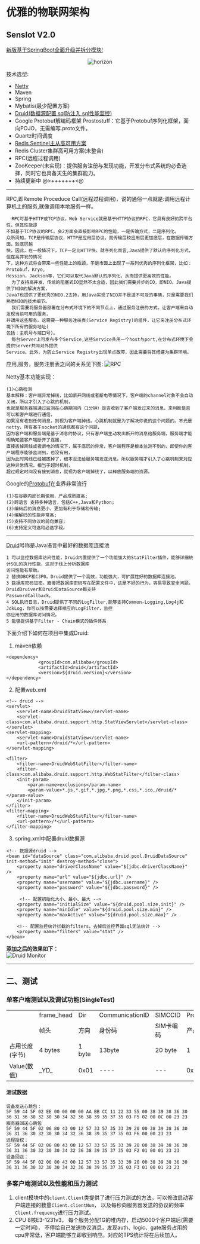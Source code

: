 <h1>优雅的物联网架构</h1>

## SensIot V2.0

[新版基于SpringBoot全面升级并拆分模块!](https://github.com/sanshengshui/HCW/tree/springboot)
<p align="center"><img src ="picture/horizon.PNG" alt="horizon" /></p>
<p>技术选型:</p>

- [Netty](https://github.com/netty/netty)
- Maven
- Spring
- Mybatis(最少配置方案)
- [Druid(数据源配置 sql防注入 sql性能监控)](https://github.com/sanshengshui/HCW/blob/springboot/how-deploy-druid(integration-springboot)/README.md)
- Google Protobuf解编码框架 Prostostuff：它基于Protobuf序列化框架，面向POJO，无需编写.proto文件。
- Quartz时间调度
- [Redis Sentinel主从高可用方案](https://github.com/sanshengshui/HCW/tree/springboot/how-deploy-redis_sentinel(window)/README.md)
- Redis Cluster集群高可用方案(未整合)
- RPC(远程过程调用)
- ZooKeeper(未实现)：提供服务注册与发现功能，开发分布式系统的必备选择，同时它也具备天生的集群能力。
- 持续更新中 @>+++++++<@
<hr/>

RPC,即Remote Proceduce Call(远程过程调用)，说的通俗一点就是:调用远程计算机上的服务,就像调用本地服务一样。

```
  RPC可基于HTTP或TCP协议，Web Service就是基于HTTP协议的RPC，它具有良好的跨平台性，但其性能却
不如基于TCP协议的RPC。会2方面会直接影响RPC的性能，一是传输方式，二是序列化。
众所周知，TCP是传输层协议，HTTP是应用层协议，而传输层较应用层更加底层，在数据传输方面，较底层越
快，因此，在一般情况下，TCP一定比HTTP快。就序列化而言,Java提供了默认的序列化方式，但在高并发的情况
下，这种方式将会带来一些性能上的瓶颈，于是市面上出现了一系列优秀的序列化框架，比如：Protobuf，Kryo,
Hession，Jackson等，它们可以取代Java默认的序列化，从而提供更高效的性能。
  为了支持高并发，传统的阻塞式IO显然不太合适，因此我们需要异步的IO，即NIO。Java提供了NIO的解决方案，
Java7也提供了更优秀的NIO.2支持，用Java实现了NIO并不是遥不可及的事情，只是需要我们熟悉NIO的技术细节。
  我们需要将服务器部署在分布式环境下的不同节点上，通过服务注册的方式，让客户端来自动发现当前可用的服务，
并调用这些服务。这需要一种服务注册表(Service Registry)的组件，让它来注册分布式环境下所有的服务地址(
包括：主机号与端口号)。
  每台Server上可发布多个Service,这些Service共用一个host与port,在分布式环境下会提供Server共同对外提供
Service。此外，为防止Service Registry出现单点故障，因此需要将其搭建为集群环境。
```

应用,服务，服务注册表之间的关系见下图:
![RPC](picture/RPC.png)

Netty基本功能实现：

```
(1)心跳检测
基本解释：客户端异常掉线，比如断开网线或者断电等情况下，客户端的channel对象不会自动关闭，所以才引入了心跳的机制，
也就是服务器端通过监测在心跳期间内（1分钟）是否收到了客户端发过来的消息，来判断是否可以和客户端进行通信，
如果没有收到任何消息，则视为客户端掉线。心跳机制就是为了解决你说的这个问题的。不光是netty，所有基于socket的通信都有这个问题，
因为客户端和服务端是基于消息的协议，只有客户端主动发出断开的消息给服务端，服务端才能明确知道客户端断开了连接，
直接拔掉网线或者断电的情况下，属于底层的异常，客户端程序是根本监测不到的，即使你的客户端程序能够监测到，也没有用，
因为此时网线已经被拔掉了，根本没法给服务端发送消息。所以服务端才引入了心跳机制来对应这种异常情况，相当于超时机制，
超过规定时间没有接到消息，就视为客户端掉线了，以释放服务端的资源。
```

Google的[Protobuf](https://github.com/google/protobuf)在业界非常流行

```
(1)在谷歌内部长期使用，产品成熟度高;
(2)跨语言 支持多种语言，包括C++,Java和Python;
(3)编码后的消息更小，更加有利于存储和传输;
(4)编解码的性能非常高;
(5)支持不同协议的前向兼容;
(6)支持定义可选和必选字段。
```

<hr />

[Druid](https://github.com/alibaba/druid)号称是Java语言中最好的数据库连接池
```
1 可以监控数据库访问性能，Druid内置提供了一个功能强大的StatFilter插件，能够详细统计SQL的执行性能，这对于线上分析数据库
访问性能有帮助。
2 替换DBCP和C3P0。Druid提供了一个高效，功能强大，可扩展性好的数据库连接池。
3 数据库密码加密。直接把数据库密码写在配置文件中，这是不好的行为，容易导致安全问题。DruidDruiver和DruidDataSource都支持
PasswordCallback。
4 SQL执行日志，Druid提供了不同的LogFilter,能够支持Common-Logging,Log4j和JdkLog，你可以按需要选择相应的LogFilter，监控
你应用的数据库访问情况。
5 能够提供基于Filter - Chain模式的插件体系
```
下面介绍下如何在项目中集成Druid:
<br/>
1. maven依赖
```
<dependency>
            <groupId>com.alibaba</groupId>
            <artifactId>druid</artifactId>
            <version>${druid.version}</version>
</dependency>
```
2. 配置web.xml
```
<!-- druid -->  
<servlet>  
    <servlet-name>DruidStatView</servlet-name>  
    <servlet-class>com.alibaba.druid.support.http.StatViewServlet</servlet-class>  
</servlet>  
<servlet-mapping>  
    <servlet-name>DruidStatView</servlet-name>  
    <url-pattern>/druid/*</url-pattern>  
</servlet-mapping>  
  
<filter>  
    <filter-name>DruidWebStatFilter</filter-name>  
    <filter-class>com.alibaba.druid.support.http.WebStatFilter</filter-class>  
    <init-param>  
        <param-name>exclusions</param-name>  
        <param-value>*.js,*.gif,*.jpg,*.png,*.css,*.ico,/druid/*</param-value>  
    </init-param>  
</filter>  
<filter-mapping>  
    <filter-name>DruidWebStatFilter</filter-name>  
    <url-pattern>/*</url-pattern>  
</filter-mapping>  
```

3. spring.xml中配置druid数据源
```
<!-- 数据源druid -->  
<bean id="dataSource" class="com.alibaba.druid.pool.DruidDataSource"   
init-method="init" destroy-method="close">  
    <property name="driverClassName" value="${jdbc.driverClassName}" />  
    <property name="url" value="${jdbc.url}" />  
    <property name="username" value="${jdbc.username}" />  
    <property name="password" value="${jdbc.password}" />  
      
     <!-- 配置初始化大小、最小、最大 -->    
    <property name="initialSize" value="${druid.pool.size.init}" />    
    <property name="minIdle" value="${druid.pool.size.min}" />     
    <property name="maxActive" value="${druid.pool.size.max}" />    
      
    <!-- 配置监控统计拦截的filters，去掉后监控界面sql无法统计 -->  
    <property name="filters" value="stat" />   
</bean>  
```
**添加之后的效果如下：**<br/>
![Druid Monitor](picture/1.PNG)
<hr />

## **二、测试**<br>

###  单客户端测试以及调试功能(SingleTest)

<table>
   <tr>
      <td></td>
      <td>frame_head</td>
      <td>Dir</td>
      <td>CommunicationID</td>
      <td>SIMCCID</td>
      <td>Produc</td>
      <td>comm</td>
      <td>data_length</td>
      <td>data</td>
      <td>frame_tail</td>
   </tr>
  
   <tr>
      <td></td>
      <td>帧头</td>
      <td>方向</td>
      <td>身份码</td>
      <td>SIM卡编码</td>
      <td>产品码</td>
      <td>功能码</td>
      <td>数据长度</td>
      <td>数据</td>
      <td>帧尾</td>
   </tr>
   <tr>
      <td>占用长度(字节)</td>
      <td>4 bytes</td>
      <td>1 byte</td>
      <td>13byte</td>
      <td>20 byte</td>
      <td>1</td>
      <td>1 byte</td>
      <td>2 bytes</td>
      <td>不固定</td>
      <td>2 bytes</td>
   </tr>
   <tr>
      <td>Value(数值)</td>
      <td>_YD_</td>
      <td>0x01</td>
      <td>----</td>
      <td>---</td>
      <td>0x03</td>
      <td>0x0A</td>
      <td>详见如下</td>
      <td>见第二节</td>
      <td>##</td>
   </tr>
</table>

#### 测试数据

```text
设备发送心跳包：
5F 59 44 5F 02 EE 00 00 00 00 AA BB CC 11 22 33 55 00 38 39 38 36 30 36 31 36 30 32 30 30 34 32 36 38 39 35 37 35 03 F5 02 00 0C 00 23 23
服务器回送心跳包
5F 59 44 5F 02 06 80 43 00 12 57 33 57 35 33 39 20 00 38 39 38 36 30 36 31 36 30 32 30 30 34 32 36 38 39 35 37 35 03 F6 00 00 23 23
远程授权：
5F 59 44 5F 02 06 80 43 00 12 57 33 57 35 33 39 20 00 38 39 38 36 30 36 31 36 30 32 30 30 34 32 36 38 39 35 37 35 03 F2 01 00 01 23 23
设备回送：      
5F 59 44 5F 02 06 80 43 00 12 57 33 57 35 33 39 20 00 38 39 38 36 30 36 31 36 30 32 30 30 34 32 36 38 39 35 37 35 03 F3 01 00 01 23 23
```



### 多客户端测试以及性能和压力测试
 1. client模块中的`client.Client`类提供了进行压力测试的方法，可以修改启动客户端连接的数量`Client.clientNum`，
 以及每秒向服务器发送的协议的频率`Client.frequency`进行压力测试。<br>
 2. CPU 8核E3-1231v3， 每个服务分配1G的堆内存，启动5000个客户端后(需要一定时间)，
 不停给自己发送协议消息，发现auth、logic、gate服务占用的cpu非常低，客户端能够立即收到响应。对应的TPS统计将在后续加入。<br>